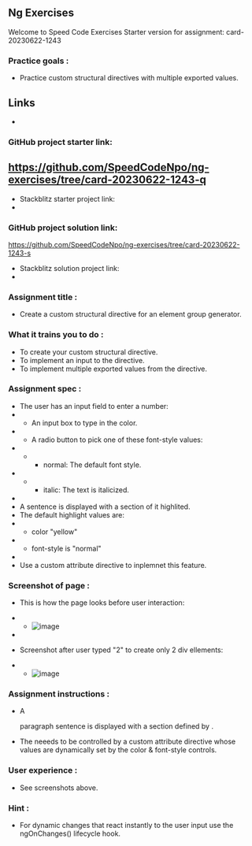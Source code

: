 ## Ng Exercises
Welcome to Speed Code Exercises
Starter version for assignment: card-20230622-1243

### Practice goals :

- Practice custom structural directives with multiple exported values.

## Links
- 
### GitHub project starter link:
   https://github.com/SpeedCodeNpo/ng-exercises/tree/card-20230622-1243-q
-
- Stackblitz starter project link:
-
### GitHub project solution link:
   https://github.com/SpeedCodeNpo/ng-exercises/tree/card-20230622-1243-s

- Stackblitz solution project link:
- 

### Assignment title :
- Create a custom structural directive for an element group generator.

### What it trains you to do :
- To create your custom structural directive.
- To implement an input to the directive.
- To implement multiple exported values from the directive.

### Assignment spec :
- The user has an input field to enter a number:
- - An input box to type in the color.
- - A radio button to pick one of these font-style values:
- - - normal: The default font style.
- - - italic: The text is italicized.
- 
- A sentence is displayed with a section of it highlited.
- The default highlight values are:
- - color "yellow"
- - font-style is "normal"
- 
- Use a custom attribute directive to inplemnet this feature. 


### Screenshot of page :
- This is how the page looks before user interaction:
- - ![image](https://github.com/SpeedCodeNpo/ng-exercises/assets/132397719/47ffeb3c-f394-4ceb-809b-a3bcc5c8e00c)

-
- Screenshot after user typed "2" to create only 2 div ellements:
- - ![image](https://github.com/SpeedCodeNpo/ng-exercises/assets/132397719/be930255-8c3e-4cad-bf64-ed81912bc026)


### Assignment instructions :

- A <p> paragraph sentence is displayed with a section defined by <span>.
- The <span> neeeds to be controlled by a custom attribute directive whose values are dynamically set
  by the color & font-style controls.


### User experience :
- See screenshots above.
  
### Hint :
- For dynamic changes that react instantly to the user input use the ngOnChanges() lifecycle hook.
